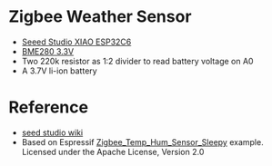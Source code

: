 # Zigbee Weather Sensor

- [Seeed Studio XIAO ESP32C6](https://fr.aliexpress.com/item/1005006987272421.html)
- [BME280 3.3V](https://fr.aliexpress.com/item/1005007631014688.html)
- Two 220k resistor as 1:2 divider to read battery voltage on A0
- A 3.7V li-ion battery

# Reference
 - [seed studio wiki](https://wiki.seeedstudio.com/xiao_esp32c6_getting_started/)
 - Based on Espressif [Zigbee_Temp_Hum_Sensor_Sleepy](https://github.com/espressif/arduino-esp32/tree/master/libraries/Zigbee/examples/Zigbee_Temp_Hum_Sensor_Sleepy) example. Licensed under the Apache License, Version 2.0
